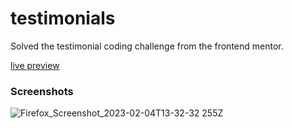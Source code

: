 # testimonials
Solved the testimonial coding challenge from the frontend mentor.

[live preview](https://kimicasamina.github.io/testimonials/)

### Screenshots
![Firefox_Screenshot_2023-02-04T13-32-32 255Z](https://user-images.githubusercontent.com/122260532/216770539-7d6e834e-cf48-41c9-9129-f3fc85d8a479.png)




